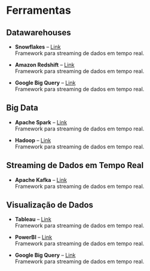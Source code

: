 # Ferramentas

  ## Datawarehouses

  - **Snowflakes** – [Link](https://kafka.apache.org/intro)  
  Framework para streaming de dados em tempo real.

  - **Amazon Redshift** – [Link](https://kafka.apache.org/intro)  
  Framework para streaming de dados em tempo real.

  - **Google Big Query** – [Link](https://kafka.apache.org/intro)  
  Framework para streaming de dados em tempo real.

  ## Big Data

  - **Apache Spark** – [Link](https://kafka.apache.org/intro)  
  Framework para streaming de dados em tempo real.

  - **Hadoop** – [Link](https://kafka.apache.org/intro)  
  Framework para streaming de dados em tempo real.

  ## Streaming de Dados em Tempo Real

  - **Apache Kafka** – [Link](https://kafka.apache.org/intro)  
  Framework para streaming de dados em tempo real.

  ## Visualização de Dados

  - **Tableau** – [Link](https://kafka.apache.org/intro)  
  Framework para streaming de dados em tempo real.

  - **PowerBI** – [Link](https://kafka.apache.org/intro)  
  Framework para streaming de dados em tempo real.

  - **Google Big Query** – [Link](https://kafka.apache.org/intro)  
  Framework para streaming de dados em tempo real.

    